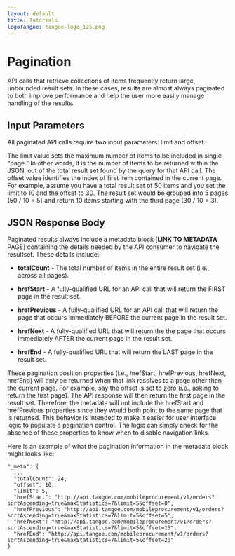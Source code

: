 ```yaml
---
layout: default
title: Tutorials
logoTangoe: tangoe-logo_125.png
---
```


# Pagination

API calls that retrieve collections of items frequently return large, unbounded result sets. In these cases, results are almost always paginated to both improve performance and help the user more easily manage handling of the results.

## Input Parameters

All paginated API calls require two input parameters: limit and offset. 

The limit value sets the maximum number of items to be included in single “page.” In other words, it is the number of items to be returned within the JSON, out of the total result set found by the query for that API call. The offset value identifies the index of first item contained in the current page. For example, assume you have a total result set of 50 items and you set the limit to 10 and the offset to 30. The result set would be grouped into 5 pages (50 / 10 = 5) and return 10 items starting with the third page (30 / 10 = 3).

## JSON Response Body

Paginated results always include a metadata block [****LINK TO METADATA**** PAGE] containing the details needed by the API consumer to navigate the resultset. These details include: 

* **totalCount** - The total number of items in the entire result set (i.e., across all pages).

* **hrefStart** - A fully-qualified URL for an API call that will return the FIRST page in the result set.

* **hrefPrevious** - A fully-qualified URL for an API call that will return the page that occurs immediately BEFORE the current page in the result set.

* **hrefNext** - A fully-qualified URL that will return the the page that occurs immediately AFTER the current page in the result set.

* **hrefEnd** - A fully-qualified URL that will return the LAST page in the result set.

These pagination position properties (i.e., hrefStart, hrefPrevious, hrefNext, hrefEnd) will only be returned when that link resolves to a page other than the current page. For example, say the offset is set to zero (i.e., asking to return the first page). The API response will then return the first page in the result set. Therefore, the metadata will not include the hrefStart and hrefPrevious properties since they would both point to the same page that is returned. This behavior is intended to make it easier for user interface logic to populate a pagination control. The logic can simply check for the absence of these properties to know when to disable navigation links.

Here is an example of what the pagination information in the metadata block might looks like:

```
"_meta": {
  ...
  "totalCount": 24,
  "offset": 10,
  "limit": 5,
  "hrefStart": "http://api.tangoe.com/mobileprocurement/v1/orders?sortAscending=true&maxStatistics=7&limit=5&offset=0",
  "hrefPrevious": "http://api.tangoe.com/mobileprocurement/v1/orders?sortAscending=true&maxStatistics=7&limit=5&offset=5",
  "hrefNext": "http://api.tangoe.com/mobileprocurement/v1/orders?sortAscending=true&maxStatistics=7&limit=5&offset=15",
  "hrefEnd": "http://api.tangoe.com/mobileprocurement/v1/orders?sortAscending=true&maxStatistics=7&limit=5&offset=20"
}
```
